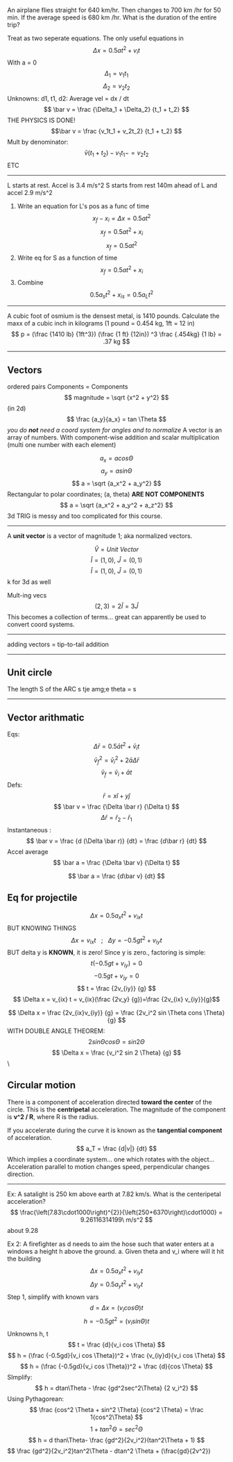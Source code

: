An airplane flies straight for 640 km/hr. Then changes to 700 km /hr for 50 min. If the average speed is 680 km /hr. What is the duration of the entire trip? 

Treat as two seperate equations. The only useful equations in
$$ \Delta x = 0.5 at^2 + v_it $$
With a = 0
$$ \Delta_1 = v_1t_1 $$
$$ \Delta_2 = v_2t_2 $$
Unknowns: d1, t1, d2:
Average vel = dx / dt
$$
 \bar v = \frac {\Delta_1 + \Delta_2} {t_1 + t_2} $$
 THE PHYSICS IS DONE!
 $$\bar v = \frac {v_1t_1 + v_2t_2} {t_1 + t_2} $$
 Mult by denominator:
 $$\bar v(t_1 + t_2) - v_1t_1 - = v_2t_2 $$
 ETC
_______________________________________________________
L starts at rest. Accel is 3.4 m/s^2
S starts from rest 140m ahead of L and accel 2.9 m/s^2
1. Write an equation for L's pos as a func of time
$$ x_f - x_i = \Delta x = 0.5 at^2 $$
$$ x_f  = 0.5 at^2 + x_i  $$
$$ x_f  = 0.5 at^2  $$
2. Write eq for S as a function of time
$$ x_f  = 0.5 at^2 + x_i  $$
3. Combine
$$  0.5a_st^2 + x_{is} = 0.5 a_Lt^2 $$
____________________________________________
A cubic foot of osmium is the densest metal, is 1410 pounds. Calculate the maxx of a cubic inch in kilograms (1 pound = 0.454 kg, 1ft = 12 in)
$$ p = (\frac {1410 lb} {1ft^3}) (\frac {1 ft} {12in}) ^3 \frac {.454kg} {1 lb} = .37 kg $$
_______________________________________________________
## Vectors
ordered pairs
Components = Components
$$ magnitude = \sqrt {x^2 + y^2} $$
(in 2d)
$$ \frac {a_y}{a_x} = tan \Theta $$
*you do **not** need a coord system for angles and to normalize*
A vector is an array of numbers. With component-wise addition and scalar multiplication (multi one number with each element)

$$ a_x = a cos\Theta $$
$$ a_y = a sin\Theta $$
$$ a = \sqrt {a_x^2 + a_y^2} $$
Rectangular to polar coordinates; (a, theta) **ARE NOT COMPONENTS**
$$ a = \sqrt {a_x^2 + a_y^2 + a_z^2} $$
3d TRIG is messy and too complicated for this course.
______________________________________________________________
A **unit vector** is a vector of magnitude 1; aka normalized vectors. 

$$ \hat V  = Unit\ Vector$$
$$ \hat I = (1, 0),\ \hat J = (0, 1) $$
$$ \hat I = (1, 0),\ \hat J = (0, 1) $$
k for 3d as well


Mult-ing vecs
$$ (2, 3) = 2\hat I = 3\hat J $$
This becomes a collection of terms... great
can apparently be used to convert coord systems.
________________________________________
adding vectors = tip-to-tail  addition
__________________________________________________
## Unit circle
The length S of the ARC s tje amg;e
theta = s
______________________________
## Vector arithmatic
Eqs:
$$ \Delta \bar r = 0.5\bar at^2+\bar v_it $$
$$ \bar v_f^2 = \bar v_i^2 + 2\bar a\Delta \bar r $$
$$ \bar v_f = \bar v_i + \bar at $$
Defs:
$$ \bar r = x \hat i + y \hat j $$
$$ \bar v = \frac {\Delta \bar r} {\Delta t} $$
$$ \Delta \bar r = \bar r_2 - \bar r_1 $$
Instantaneous :
$$ \bar v = \frac {d (\Delta \bar r)} {dt} = \frac {d\bar r} {dt} $$
Accel average
$$ \bar a = \frac {\Delta \bar v} {\Delta t} $$

$$ \bar a = \frac {d\bar v} {dt} $$
## Eq for projectile
$$ \Delta x = 0.5 a_x t^2 + v_{ix}t$$
BUT KNOWING THINGS
$$ \Delta x = v_{ix}t\ \ \ ;\ \ \ \Delta y = -0.5 gt^2 + v_{iy}t$$
BUT delta y is **KNOWN**, it is zero!
Since y is zero., factoring is simple:
$$ t (-0.5gt + v_{iy}) = 0 $$
$$ -0.5gt + v_{iy} = 0 $$
$$ t = \frac {2v_{iy}} {g} $$
$$ \Delta x = v_{ix} t = v_{ix}(\frac {2v_y} {g})=\frac {2v_{ix} v_{iy}}{g}$$

$$ \Delta x = \frac {2v_{ix}v_{iy}} {g} = \frac {2v_i^2 sin \Theta cons \Theta} {g} $$
WITH DOUBLE ANGLE THEOREM:
$$ 2sin\Theta cos\Theta = sin2\Theta $$
$$ \Delta x = \frac  {v_i^2 sin 2 \Theta} {g} $$
\
## Circular motion
There is a component of acceleration directed **toward the center** of the circle. This is the **centripetal** acceleration. The magnitude of the component is **v^2 / R**, where R is the radius.

If you accelerate during the curve it is known as the **tangential component** of acceleration. 
$$ a_T = \frac {d|v|} {dt} $$
Which implies a coordinate system...  one which rotates with the object... 
Acceleration parallel to motion changes speed, perpendicular changes direction. 
_______________________
Ex:
A satalight is 250 km above earth at 7.82 km/s. What is the centeripetal acceleration?
$$ \frac{\left(7.83\cdot1000\right)^{2}}{\left(250+6370\right)\cdot1000} = 9.26116314199\ m/s^2 $$
about 9.28

Ex 2:
A firefighter as d needs to aim the hose such that water enters at a windows a height h above the ground.
a. Given theta and v_i where will it hit the building
$$ \Delta x = 0.5 a_x t^2 + v_{iy}t $$
$$ \Delta y = 0.5 a_y t^2 + v_{iy}t $$
Step 1, simplify with known vars
$$ d = \Delta x = (v_icos \Theta)t $$
$$ h = -0.5 g t^2 = (v_i sin \Theta)t $$
Unknowns h, t
$$ t = \frac {d}{v_i cos \Theta} $$
$$ h = (\frac {-0.5gd}{v_i cos \Theta})^2 + \frac {v_{iy}d}{v_i cos \Theta} $$
$$ h = (\frac {-0.5gd}{v_i cos \Theta})^2 + \frac {d}{cos \Theta} $$
SImplify: $$ h = dtan\Theta - \frac {gd^2sec^2\Theta} {2 v_i^2} $$
Using Pythagorean:
$$ \frac {cos^2 \Theta + sin^2 \Theta} {cos^2 \Theta} = \frac 1{cos^2\Theta} $$
$$ 1 + tan^2\Theta = sec^2\Theta $$
$$ h = d than\Theta- \frac {gd^2}{2v_i^2}(tan^2\Theta + 1) $$
$$ \frac {gd^2}{2v_i^2}tan^2\Theta - dtan^2 \Theta  + (\frac{gd}{2v^2})

